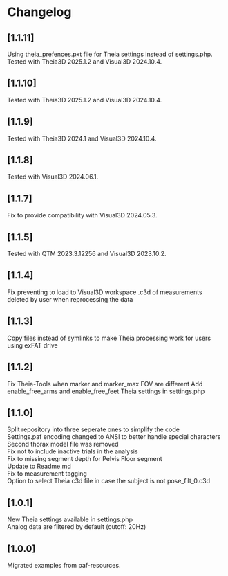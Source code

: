 # Changelog

## [1.1.11]
Using theia_prefences.pxt file for Theia settings instead of settings.php.   
Tested with Theia3D 2025.1.2 and Visual3D 2024.10.4.

## [1.1.10]
Tested with Theia3D 2025.1.2 and Visual3D 2024.10.4.

## [1.1.9]
Tested with Theia3D 2024.1 and Visual3D 2024.10.4.

## [1.1.8]
Tested with Visual3D 2024.06.1.

## [1.1.7]
Fix to provide compatibility with Visual3D 2024.05.3.

## [1.1.5]
Tested with QTM 2023.3.12256 and Visual3D 2023.10.2.

## [1.1.4]
Fix preventing to load to Visual3D workspace .c3d of measurements deleted by user when reprocessing the data

## [1.1.3]
Copy files instead of symlinks to make Theia processing work for users using exFAT drive

## [1.1.2]
Fix Theia-Tools when marker and marker_max FOV are different
Add enable_free_arms and enable_free_feet Theia settings in settings.php

## [1.1.0]
Split repository into three seperate ones to simplify the code  
Settings.paf encoding changed to ANSI to better handle special characters  
Second thorax model file was removed  
Fix not to include inactive trials in the analysis  
Fix to missing segment depth for Pelvis Floor segment  
Update to Readme.md  
Fix to measurement tagging  
Option to select Theia c3d file in case the subject is not pose_filt_0.c3d 

## [1.0.1]
New Theia settings available in settings.php  
Analog data are filtered by default (cutoff: 20Hz)

## [1.0.0]

Migrated examples from paf-resources.
